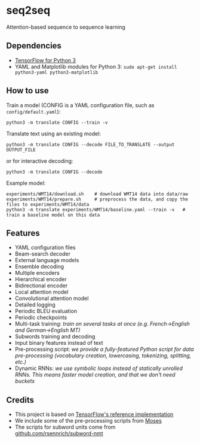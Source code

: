 # seq2seq
Attention-based sequence to sequence learning

## Dependencies

* [TensorFlow for Python 3](https://www.tensorflow.org/versions/r0.11/get_started/os_setup.html)
* YAML and Matplotlib modules for Python 3: `sudo apt-get install python3-yaml python3-matplotlib`


## How to use


Train a model (CONFIG is a YAML configuration file, such as `config/default.yaml`):

    python3 -m translate CONFIG --train -v 


Translate text using an existing model:

    python3 -m translate CONFIG --decode FILE_TO_TRANSLATE --output OUTPUT_FILE
or for interactive decoding:

    python3 -m translate CONFIG --decode


Example model:

    experiments/WMT14/download.sh    # download WMT14 data into data/raw
    experiments/WMT14/prepare.sh     # preprocess the data, and copy the files to experiments/WMT14/data
    python3 -m translate experiments/WMT14/baseline.yaml --train -v   # train a baseline model on this data


## Features
* YAML configuration files
* Beam-search decoder
* External language models
* Ensemble decoding
* Multiple encoders
* Hierarchical encoder
* Bidirectional encoder
* Local attention model
* Convolutional attention model
* Detailed logging
* Periodic BLEU evaluation
* Periodic checkpoints
* Multi-task training: *train on several tasks at once (e.g. French->English and German->English MT)*
* Subwords training and decoding
* Input binary features instead of text
* Pre-processing script: *we provide a fully-featured Python script for data pre-processing (vocabulary creation, lowercasing, tokenizing, splitting, etc.)*
* Dynamic RNNs: *we use symbolic loops instead of statically unrolled RNNs. This means faster model creation, and that we don't need buckets*


## Credits

* This project is based on [TensorFlow's reference implementation](https://github.com/tensorflow/tensorflow/tree/master/tensorflow/models/rnn)
* We include some of the pre-processing scripts from [Moses](http://www.statmt.org/moses/)
* The scripts for subword units come from [github.com/rsennrich/subword-nmt](https://github.com/rsennrich/subword-nmt)
